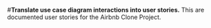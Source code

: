 #**Translate use case diagram interactions into user stories.**
This are documented user stories for the Airbnb Clone Project.